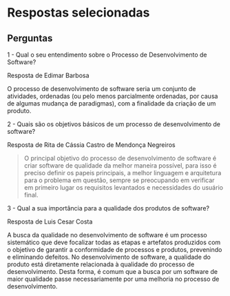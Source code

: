 # Respostas selecionadas

## Perguntas

1 - Qual o seu entendimento sobre o Processo de Desenvolvimento de Software?

Resposta de Edimar Barbosa

O processo de desenvolvimento de software seria um conjunto de atividades, ordenadas (ou pelo menos parcialmente ordenadas, por causa de algumas mudança de paradigmas), com a finalidade da criação de um produto.


2 - Quais são os objetivos básicos de um processo de desenvolvimento de software?

Resposta de Rita de Cássia Castro de Mendonça Negreiros

> O principal objetivo do processo de desenvolvimento de software é criar software de qualidade da melhor maneira possível, para isso é preciso definir os papeis principais, a melhor linguagem e arquitetura para o problema em questão, sempre se preocupando em verificar em primeiro lugar os requisitos levantados e necessidades do usuário final.


3 - Qual a sua importância para a qualidade dos produtos de software?

Resposta de Luis Cesar Costa

A busca da qualidade no desenvolvimento de software é um processo sistemático que deve focalizar todas as etapas e artefatos produzidos com o objetivo de garantir a 
conformidade de processos e produtos, prevenindo e eliminando defeitos. No desenvolvimento de software, a qualidade do produto está diretamente relacionada à qualidade
do processo de desenvolvimento. Desta forma, é comum que a busca por um software de maior qualidade passe necessariamente por uma melhoria no processo de desenvolvimento.